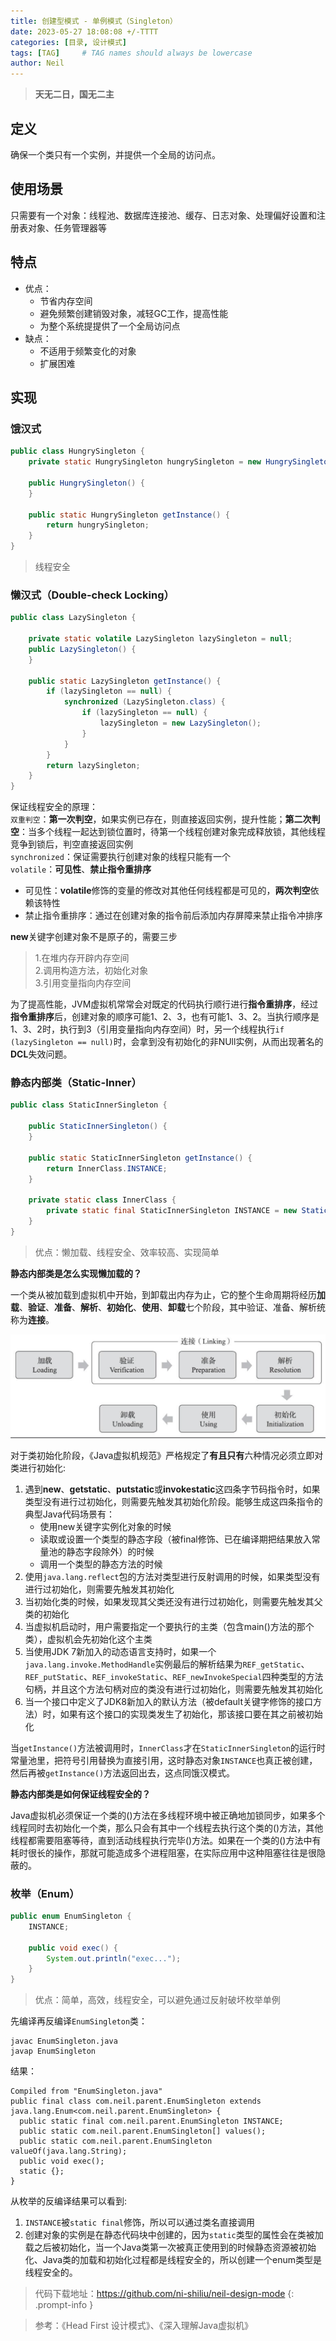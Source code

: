 ```yaml
---
title: 创建型模式 - 单例模式（Singleton）
date: 2023-05-27 18:08:08 +/-TTTT
categories: [目录, 设计模式]
tags: [TAG]     # TAG names should always be lowercase
author: Neil
---
```


> **天无二日，国无二主**

## 定义

确保一个类只有一个实例，并提供一个全局的访问点。

## 使用场景

只需要有一个对象：线程池、数据库连接池、缓存、日志对象、处理偏好设置和注册表对象、任务管理器等

## 特点

- 优点：
  + 节省内存空间
  + 避免频繁创建销毁对象，减轻GC工作，提高性能
  + 为整个系统提提供了一个全局访问点
- 缺点：
  + 不适用于频繁变化的对象
  + 扩展困难

## 实现

### 饿汉式

```java
public class HungrySingleton {
    private static HungrySingleton hungrySingleton = new HungrySingleton();

    public HungrySingleton() {
    }

    public static HungrySingleton getInstance() {
        return hungrySingleton;
    }
}
```
> 线程安全

### 懒汉式（Double-check Locking）

```java
public class LazySingleton {

    private static volatile LazySingleton lazySingleton = null;
    public LazySingleton() {
    }

    public static LazySingleton getInstance() {
        if (lazySingleton == null) {
            synchronized (LazySingleton.class) {
                if (lazySingleton == null) {
                    lazySingleton = new LazySingleton();
                }
            }
        }
        return lazySingleton;
    }
}
```

保证线程安全的原理：  
`双重判空`：**第一次判空**，如果实例已存在，则直接返回实例，提升性能；**第二次判空**：当多个线程一起达到锁位置时，待第一个线程创建对象完成释放锁，其他线程竞争到锁后，判空直接返回实例  
`synchronized`：保证需要执行创建对象的线程只能有一个  
`volatile`：**可见性**、**禁止指令重排序**
- 可见性：**volatile**修饰的变量的修改对其他任何线程都是可见的，**两次判空**依赖该特性
- 禁止指令重排序：通过在创建对象的指令前后添加内存屏障来禁止指令冲排序

**new**关键字创建对象不是原子的，需要三步
> 1.在堆内存开辟内存空间  
> 2.调用构造方法，初始化对象  
> 3.引用变量指向内存空间  

为了提高性能，JVM虚拟机常常会对既定的代码执行顺行进行**指令重排序**，经过**指令重排序**后，创建对象的顺序可能1、2、3，也有可能1、3、2。当执行顺序是1、3、2时，执行到3（引用变量指向内存空间）时，另一个线程执行`if (lazySingleton == null)`时，会拿到没有初始化的非NUll实例，从而出现著名的**DCL**失效问题。

### 静态内部类（Static-Inner）

```java
public class StaticInnerSingleton {

    public StaticInnerSingleton() {
    }

    public static StaticInnerSingleton getInstance() {
        return InnerClass.INSTANCE;
    }

    private static class InnerClass {
        private static final StaticInnerSingleton INSTANCE = new StaticInnerSingleton();
    }
}
```

> 优点：懒加载、线程安全、效率较高、实现简单

**静态内部类是怎么实现懒加载的？**  

一个类从被加载到虚拟机中开始，到卸载出内存为止，它的整个生命周期将经历**加载**、**验证**、**准备**、**解析**、**初始化**、**使用**、**卸载**七个阶段，其中验证、准备、解析统称为**连接**。

![类生命周期](../../img/singleton/class_life.png)

对于类初始化阶段，《Java虚拟机规范》严格规定了**有且只有**六种情况必须立即对类进行初始化:
1. 遇到**new**、**getstatic**、**putstatic**或**invokestatic**这四条字节码指令时，如果类型没有进行过初始化，则需要先触发其初始化阶段。能够生成这四条指令的典型Java代码场景有： 
   - 使用new关键字实例化对象的时候
   - 读取或设置一个类型的静态字段（被final修饰、已在编译期把结果放入常量池的静态字段除外）的时候
   - 调用一个类型的静态方法的时候
2. 使用`java.lang.reflect`包的方法对类型进行反射调用的时候，如果类型没有进行过初始化，则需要先触发其初始化
3. 当初始化类的时候，如果发现其父类还没有进行过初始化，则需要先触发其父类的初始化
4. 当虚拟机启动时，用户需要指定一个要执行的主类（包含main()方法的那个类），虚拟机会先初始化这个主类
5. 当使用JDK 7新加入的动态语言支持时，如果一个`java.lang.invoke.MethodHandle`实例最后的解析结果为`REF_getStatic`、`REF_putStatic`、`REF_invokeStatic`、`REF_newInvokeSpecial`四种类型的方法句柄，并且这个方法句柄对应的类没有进行过初始化，则需要先触发其初始化
6. 当一个接口中定义了JDK8新加入的默认方法（被default关键字修饰的接口方法）时，如果有这个接口的实现类发生了初始化，那该接口要在其之前被初始化

当`getInstance()`方法被调用时，`InnerClass`才在`StaticInnerSingleton`的运行时常量池里，把符号引用替换为直接引用，这时静态对象`INSTANCE`也真正被创建，然后再被`getInstance()`方法返回出去，这点同饿汉模式。 

**静态内部类是如何保证线程安全的？**

Java虚拟机必须保证一个类的<clinit>()方法在多线程环境中被正确地加锁同步，如果多个线程同时去初始化一个类，那么只会有其中一个线程去执行这个类的<clinit>()方法，其他线程都需要阻塞等待，直到活动线程执行完毕<clinit>()方法。如果在一个类的<clinit>()方法中有耗时很长的操作，那就可能造成多个进程阻塞，在实际应用中这种阻塞往往是很隐蔽的。

### 枚举（Enum）

```java
public enum EnumSingleton {
    INSTANCE;

    public void exec() {
        System.out.println("exec...");
    }
}
```

> 优点：简单，高效，线程安全，可以避免通过反射破坏枚举单例

先编译再反编译`EnumSingleton`类：

```shell
javac EnumSingleton.java 
javap EnumSingleton 
```

结果：
```
Compiled from "EnumSingleton.java"
public final class com.neil.parent.EnumSingleton extends java.lang.Enum<com.neil.parent.EnumSingleton> {
  public static final com.neil.parent.EnumSingleton INSTANCE;
  public static com.neil.parent.EnumSingleton[] values();
  public static com.neil.parent.EnumSingleton valueOf(java.lang.String);
  public void exec();
  static {};
}
```
从枚举的反编译结果可以看到:
1. `INSTANCE`被`static final`修饰，所以可以通过类名直接调用
2. 创建对象的实例是在静态代码块中创建的，因为`static`类型的属性会在类被加载之后被初始化，当一个Java类第一次被真正使用到的时候静态资源被初始化、Java类的加载和初始化过程都是线程安全的，所以创建一个enum类型是线程安全的。

> 代码下载地址：<https://github.com/ni-shiliu/neil-design-mode> 
{: .prompt-info }  

> 参考：《Head First 设计模式》、《深入理解Java虚拟机》



